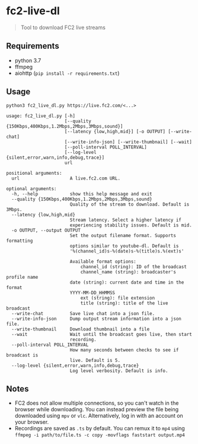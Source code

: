 # fc2-live-dl

> Tool to download FC2 live streams

## Requirements

- python 3.7
- ffmpeg
- aiohttp (`pip install -r requirements.txt`)

## Usage

```
python3 fc2_live_dl.py https://live.fc2.com/<...>
```

```
usage: fc2_live_dl.py [-h]
                      [--quality {150Kbps,400Kbps,1.2Mbps,2Mbps,3Mbps,sound}]
                      [--latency {low,high,mid}] [-o OUTPUT] [--write-chat]
                      [--write-info-json] [--write-thumbnail] [--wait]
                      [--poll-interval POLL_INTERVAL]
                      [--log-level {silent,error,warn,info,debug,trace}]
                      url

positional arguments:
  url                   A live.fc2.com URL.

optional arguments:
  -h, --help            show this help message and exit
  --quality {150Kbps,400Kbps,1.2Mbps,2Mbps,3Mbps,sound}
                        Quality of the stream to download. Default is 3Mbps.
  --latency {low,high,mid}
                        Stream latency. Select a higher latency if
                        experiencing stability issues. Default is mid.
  -o OUTPUT, --output OUTPUT
                        Set the output filename format. Supports formatting
                        options similar to youtube-dl. Default is
                        '%(channel_id)s-%(date)s-%(title)s.%(ext)s'
                        
                        Available format options:
                            channel_id (string): ID of the broadcast
                            channel_name (string): broadcaster's profile name
                        date (string): current date and time in the format
                        YYYY-MM-DD_HHMMSS
                            ext (string): file extension
                            title (string): title of the live broadcast
  --write-chat          Save live chat into a json file.
  --write-info-json     Dump output stream information into a json file.
  --write-thumbnail     Download thumbnail into a file
  --wait                Wait until the broadcast goes live, then start
                        recording.
  --poll-interval POLL_INTERVAL
                        How many seconds between checks to see if broadcast is
                        live. Default is 5.
  --log-level {silent,error,warn,info,debug,trace}
                        Log level verbosity. Default is info.
```

## Notes

- FC2 does not allow multiple connections, so you can't watch in the browser while downloading. You can instead preview the file being downloaded using `mpv` or `vlc`. Alternatively, log in with an account on your browser.
- Recordings are saved as `.ts` by default. You can remux it to `mp4` using `ffmpeg -i path/to/file.ts -c copy -movflags faststart output.mp4`
